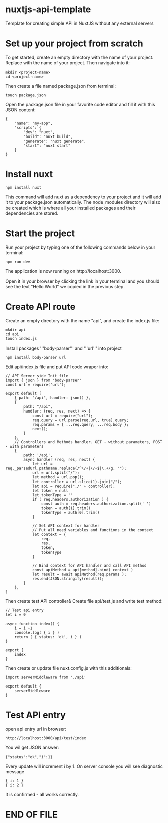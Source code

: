 # nuxtjs-api-template
Template for creating simple API in NuxtJS without any external servers 

# Set up your project from scratch

To get started, create an empty directory with the name of your project.
Replace <project-name> with the name of your project. Then navigate into it:

    mkdir <project-name>
    cd <project-name>

Then create a file named package.json from terminal:

    touch package.json

Open the package.json file in your favorite code editor and fill it with this JSON content:

    {
        "name": "my-app",
        "scripts": {
            "dev": "nuxt",
            "build": "nuxt build",
            "generate": "nuxt generate",
            "start": "nuxt start"
        }
    }

# Install nuxt    

    npm install nuxt

This command will add nuxt as a dependency to your project and it will add it to your package.json automatically. The node_modules directory will also be created which is where all your installed packages and their dependencies are stored.




# Start the project

Run your project by typing one of the following commands below in your terminal:

    npm run dev

The application is now running on http://localhost:3000.

Open it in your browser by clicking the link in your terminal and you should see the text "Hello World" we copied in the previous step.

# Create  API route

Create an empty directory with the name "api", and create the index.js file:

    mkdir api
    cd api
    touch index.js

Install packages '''body-parser''' and '''url''' into project

    npm install body-parser url

Edit api/index.js file and put API code wraper into:

    // API Server side Init file
    import { json } from 'body-parser'
    const url = require('url');

    export default [
        { path: "/api", handler: json() },
        {
            path: "/api",
            handler: (req, res, next) => {
                const url = require("url");
                req.query = url.parse(req.url, true).query;
                req.params = { ...req.query, ...req.body };
                next();
            }
        },
        // Controllers and Methods handler. GET - without parameters, POST - with parameters
        {
            path: '/api',
            async handler (req, res, next) {
                let url = req._parsedUrl.pathname.replace(/^\/+|\/+$|\.+/g, "");
                url = url.split("/");
                let method = url.pop();
                let controller = url.slice(1).join("/");
                let api = require("./" + controller);
                let token = null
                let tokenType = ''
                if ( req.headers.authorization ) {
                    const auth = req.headers.authorization.split(' ')
                    token = auth[1].trim()
                    tokenType = auth[0].trim()
                }

                // Set API context for handler
                // Put all need variables and functions in the context
                let context = {
                    req,
                    res,
                    token,
                    tokenType
                }

                // Bind context for API handler and call API method
                const apiMethod = api[method].bind( context )
                let result = await apiMethod(req.params );
                res.end(JSON.stringify(result));
            }
        },
    ]

Then create test API controller& Create file api/test.js and write test method:

    // Test api entry
    let i = 0

    async function index() {
        i = i +1
        console.log( { i } )
        return ( { status: 'ok', i } )        
    }

    export {
        index
    }


Then create or update file nuxt.config.js with this additionals:

    import serverMiddleware from './api'

    export default {
        serverMiddleware
    }


# Test API entry

open api entry url in browser:

    http://localhost:3000/api/test/index

You wil get JSON answer:

    {"status":"ok","i":1}

Every update will increment i by 1. On server console you will see diagnostic message

    { i: 1 }
    { i: 2 }

It is confirmed - all works correctly.
# END OF FILE


